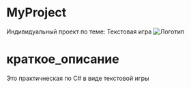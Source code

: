 # MyProject
 Индивидуальный проект по теме:  Текстовая игра
![Логотип](https://octodex.github.com/images/orderedlistocat.png "Логотип GitHub")
# краткое_описание
Это практичнеская по С# в виде текстовой игры

